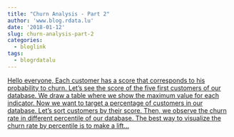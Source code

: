 ```yaml
---
title: "Churn Analysis - Part 2"
author: 'www.blog.rdata.lu'
date: '2018-01-12'
slug: churn-analysis-part-2
categories:
  - bloglink
tags:
  - blogrdatalu
---
```


[Hello everyone, Each customer has a score that corresponds to his probability to churn. Let’s see the score of the five first customers of our database. We draw a table where we show the maximum value for each indicator. Now we want to target a percentage of customers in our database. Let’s sort customers by their score. Then, we observe the churn rate in different percentile of our database. The best way to visualize the churn rate by percentile is to make a lift...<click to read more>](http://www.blog.rdata.lu/post/2018-01-12-churn-analysis2/)


